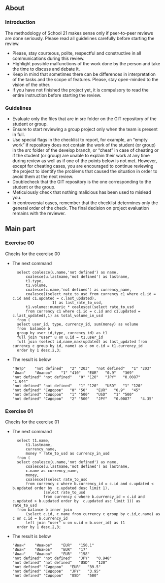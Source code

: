 ## About
### Introduction
The methodology of School 21 makes sense only if peer-to-peer reviews are done seriously. Please read all guidelines carefully before starting the review.
- Please, stay courteous, polite, respectful and constructive in all communications during this review.
- Highlight possible malfunctions of the work done by the person and take the time to discuss and debate it.
- Keep in mind that sometimes there can be differences in interpretation of the tasks and the scope of features. Please, stay open-minded to the vision of the other.
- If you have not finished the project yet, it is compulsory to read the entire instruction before starting the review.

### Guidelines
- Evaluate only the files that are in src folder on the GIT repository of the student or group.
- Ensure to start reviewing a group project only when the team is present in full.
- Use special flags in the checklist to report, for example, an “empty work” if repository does not contain the work of the student (or group) in the src folder of the develop branch, or “cheat” in case of cheating or if the student (or group) are unable to explain their work at any time during review as well as if one of the points below is not met. However, except for cheating cases, you are encouraged to continue reviewing the project to identify the problems that caused the situation in order to avoid them at the next review.
- Doublecheck that the GIT repository is the one corresponding to the student or the group.
- Meticulously check that nothing malicious has been used to mislead you.
- In controversial cases, remember that the checklist determines only the general order of the check. The final decision on project evaluation remains with the reviewer.

## Main part
### Exercise 00
Checks for the exercise 00
- The next command

        select coalesce(u.name,'not defined') as name,
            coalesce(u.lastname,'not defined') as lastname,
            t1.type,
            t1.volume,
            coalesce(c.name,'not defined') as currency_name,
            coalesce((select rate_to_usd from currency c1 where c1.id = c.id and c1.updated = c.last_updated),
                        1) as last_rate_to_usd,
            t1.volume::numeric * coalesce((select rate_to_usd
            from currency c1 where c1.id = c.id and c1.updated = c.last_updated),1) as total_volume_in_usd
        from (
        select user_id, type, currency_id, sum(money) as volume
        from  balance b
        group by user_id,type, currency_id) as t1
        full join "user" u on u.id = t1.user_id
        full join (select id,name,max(updated) as last_updated from currency c group by id, name) as c on c.id = t1.currency_id
        order by 1 desc,2,3;

- The result is below

      "Петр"	"not defined"	"2"	"203"	"not defined"	"1"	"203"
      "Иван"	"Иванов"	"1"	"410"	"EUR"	"0.9"	"369"
      "not defined"	"not defined"	"0"	"120"	"JPY"	"0.0087"	"1.044"
      "not defined"	"not defined"	"1"	"120"	"USD"	"1"	"120"
      "not defined"	"Сидоров"	"0"	"50"	"EUR"	"0.9"	"45"
      "not defined"	"Сидоров"	"1"	"500"	"USD"	"1"	"500"
      "not defined"	"Сидоров"	"2"	"500"	"JPY"	"0.0087"	"4.35"

### Exercise 01
Checks for the exercise 01
- The next command

        select t1.name,
            t1.lastname,
            currency_name,
            money * rate_to_usd as currency_in_usd
        from (
        select coalesce(u.name,'not defined') as name,
            coalesce(u.lastname,'not defined') as lastname,
            c.name as currency_name,
            money,
            coalesce((select rate_to_usd
            from currency c where b.currency_id = c.id and c.updated < b.updated order by  c.updated desc limit 1),
                    (select rate_to_usd
                    from currency c where b.currency_id = c.id and c.updated > b.updated order by  c.updated asc limit 1)) as rate_to_usd
        from balance b inner join
            (select c.id, c.name from currency c group by c.id,c.name) as c on c.id = b.currency_id
            left join "user" u on u.id = b.user_id) as t1
        order by 1 desc,2,3;

- The result is below

      "Иван"	"Иванов"	"EUR"	"150.1"
      "Иван"	"Иванов"	"EUR"	"17"
      "Иван"	"Иванов"	"EUR"	"158"
      "not defined"	"not defined"	"JPY"	"0.948"
      "not defined"	"not defined"	"USD"	"120"
      "not defined"	"Сидоров"	"EUR"	"39.5"
      "not defined"	"Сидоров"	"JPY"	"3.95"
      "not defined"	"Сидоров"	"USD"	"500"
